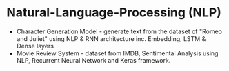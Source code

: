 # Natural-Language-Processing (NLP)

- Character Generation Model - generate text from the dataset of "Romeo and Juliet" using NLP & RNN architecture inc. Embedding, LSTM & Dense layers
- Movie Review System - dataset from IMDB, Sentimental Analysis using NLP, Recurrent Neural Network and Keras framework.
